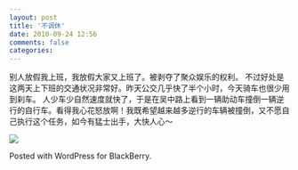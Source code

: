 ```yaml
---
layout: post
title: '不调休'
date: 2010-09-24 12:56
comments: false
categories: 
---
```

    

别人放假我上班，我放假大家又上班了。被剥夺了聚众娱乐的权利。
不过好处是这两天上下班的交通状况非常好。昨天公交几乎快了半个小时，今天骑车也很少用到刹车。
人少车少自然速度就快了，于是在吴中路上看到一辆助动车撞倒一辆逆行的自行车。看得我心花怒放啊！我既希望越来越多逆行的车辆被撞倒，又不愿自己执行这个任务，如今有猛士出手，大快人心～

[![](http://qingpei.me/images/in_post/img00001-20100924-1251.jpg)](http://qingpei.me/images/in_post/img00001-20100924-1251.jpg)

Posted with WordPress for BlackBerry.
